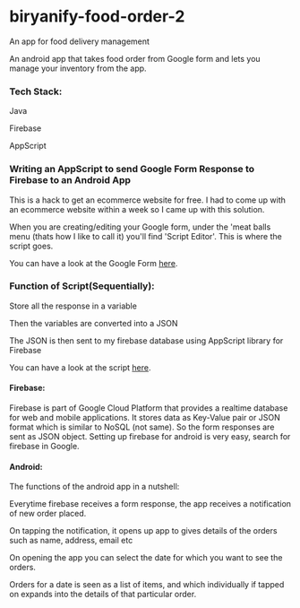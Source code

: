 # biryanify-food-order-2
An app for food delivery management

An android app that takes food order from Google form and lets you manage your inventory from the app. 


### Tech Stack:


Java


Firebase


AppScript


### Writing an AppScript to send Google Form Response to Firebase to an Android App


This is a hack to get an ecommerce website for free. I had to come up with an ecommerce website within a week so I came up with this solution. 


When you are creating/editing your Google form, under the 'meat balls menu (thats how I like to call it) you'll find 'Script Editor'. This is where the script goes. 


You can have a look at the Google Form [here](https://bit.ly/biryanify).


### Function of Script(Sequentially):


Store all the response in a variable


Then the variables are converted into a JSON


The JSON is then sent to my firebase database using AppScript library for Firebase


You can have a look at the script [here](https://gist.github.com/baymac/45bcf98e70b04938154f7ef485aecd25).


#### Firebase:


Firebase is part of Google Cloud Platform that provides a realtime database for web and mobile applications. It stores data as Key-Value pair or JSON format which is similar to NoSQL (not same). So the form responses are sent as JSON object. Setting up firebase for android is very easy, search for firebase in Google.


#### Android:


The functions of the android app in a nutshell:


Everytime firebase receives a form response, the app receives a notification of new order placed. 


On tapping the notification, it opens up app to gives details of the orders such as name, address, email etc


On opening the app you can select the date for which you want to see the orders.


Orders for a date is seen as a list of items, and which individually if tapped on expands into the details of that particular order.
